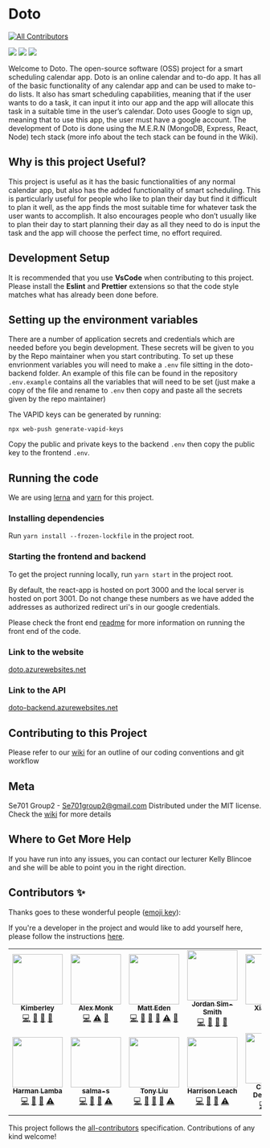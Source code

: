 # Doto
<!-- ALL-CONTRIBUTORS-BADGE:START - Do not remove or modify this section -->
[![All Contributors](https://img.shields.io/badge/all_contributors-14-orange.svg?style=flat-square)](#contributors-)
<!-- ALL-CONTRIBUTORS-BADGE:END -->

![](https://github.com/se701g2/Doto/workflows/doto-CI/badge.svg?event=push) 
![](https://github.com/se701g2/Doto/workflows/doto-backend-deploy/badge.svg?event=push) 
![](https://github.com/se701g2/Doto/workflows/doto-frontend-deploy/badge.svg?event=push)

Welcome to Doto. The open-source software (OSS) project for a smart scheduling calendar app. Doto is an online calendar and to-do app. It has all of the basic functionality of any calendar app and can be used to make to-do lists. It also has smart scheduling capabilities, meaning that if the user wants to do a task, it can input it into our app and the app will allocate this task in a suitable time in the user’s calendar. Doto uses Google to sign up, meaning that to use this app, the user must have a google account. The development of Doto is done using the M.E.R.N (MongoDB, Express, React, Node) tech stack (more info about the tech stack can be found in the Wiki).

## Why is this project Useful?
This project is useful as it has the basic functionalities of any normal calendar app, but also has the added functionality of smart scheduling. This is particularly useful for people who like to plan their day but find it difficult to plan it well, as the app finds the most suitable time for whatever task the user wants to accomplish. It also encourages people who don’t usually like to plan their day to start planning their day as all they need to do is input the task and the app will choose the perfect time, no effort required. 


## Development Setup
It is recommended that you use **VsCode** when contributing to this project. Please install the **Eslint** and **Prettier** extensions so that the code style matches what has already been done before.

## Setting up the environment variables 

There are a number of application secrets and credentials which are needed before you begin development. These secrets will be given to you by the Repo maintainer when you start contributing. To set up these envrionment variables you will need to make a `.env` file sitting in the doto-backend folder. An example of this file can be found in the repository `.env.example` contains all the variables that will need to be set (just make a copy of the file and rename to `.env` then copy and paste all the secrets given by the repo maintainer)

The VAPID keys can be generated by running:
```
npx web-push generate-vapid-keys
```
Copy the public and private keys to the backend `.env` then copy the public key to the frontend `.env`.

## Running the code
We are using [lerna](https://lerna.js.org/) and [yarn](https://yarnpkg.com/) for this project.

### Installing dependencies
Run `yarn install --frozen-lockfile` in the project root.

### Starting the frontend and backend
To get the project running locally, run `yarn start` in the project root.

By default, the react-app is hosted on port 3000 and the local server is hosted on port 3001. Do not change these numbers as we have added the addresses as authorized redirect uri's in our google credentials.

Please check the front end [readme](https://github.com/se701g2/Doto/blob/master/doto-frontend/README.md) for more information on running the front end of the code.

### Link to the website 
[doto.azurewebsites.net](https://doto.azurewebsites.net)

### Link to the API
[doto-backend.azurewebsites.net](https://doto-backend.azurewebsites.net)

## Contributing to this Project
Please refer to our [wiki](https://github.com/se701g2/Doto/wiki) for an outline of our coding conventions and git workflow

## Meta
Se701 Group2 - Se701group2@gmail.com
Distributed under the MIT license. Check the [wiki](https://github.com/se701g2/Doto/wiki/license) for more details

## Where to Get More Help
If you have run into any issues, you can contact our lecturer Kelly Blincoe and she will be able to point you in the right direction. 

## Contributors ✨

Thanks goes to these wonderful people ([emoji key](https://allcontributors.org/docs/en/emoji-key)):

If you're a developer in the project and would like to add yourself here, please follow the instructions [here](https://github.com/se701g2/Doto/wiki/All-Contributors-Bot).

<!-- ALL-CONTRIBUTORS-LIST:START - Do not remove or modify this section -->
<!-- prettier-ignore-start -->
<!-- markdownlint-disable -->
<table>
  <tr>
    <td align="center"><a href="https://github.com/KimberleyEvans-Parker"><img src="https://avatars2.githubusercontent.com/u/45865186?v=4" width="100px;" alt=""/><br /><sub><b>Kimberley</b></sub></a><br /><a href="https://github.com/se701g2/Doto/commits?author=KimberleyEvans-Parker" title="Code">💻</a> <a href="https://github.com/se701g2/Doto/pulls?q=is%3Apr+reviewed-by%3AKimberleyEvans-Parker" title="Reviewed Pull Requests">👀</a> <a href="#design-KimberleyEvans-Parker" title="Design">🎨</a> <a href="#ideas-KimberleyEvans-Parker" title="Ideas, Planning, & Feedback">🤔</a></td>
    <td align="center"><a href="https://github.com/AlexanderTheGrape"><img src="https://avatars0.githubusercontent.com/u/20546002?v=4" width="100px;" alt=""/><br /><sub><b>Alex Monk</b></sub></a><br /><a href="https://github.com/se701g2/Doto/commits?author=AlexanderTheGrape" title="Code">💻</a> <a href="https://github.com/se701g2/Doto/commits?author=AlexanderTheGrape" title="Tests">⚠️</a> <a href="https://github.com/se701g2/Doto/commits?author=AlexanderTheGrape" title="Documentation">📖</a></td>
    <td align="center"><a href="http://matteas.nz"><img src="https://avatars0.githubusercontent.com/u/45587386?v=4" width="100px;" alt=""/><br /><sub><b>Matt Eden</b></sub></a><br /><a href="https://github.com/se701g2/Doto/commits?author=Matteas-Eden" title="Code">💻</a> <a href="https://github.com/se701g2/Doto/pulls?q=is%3Apr+reviewed-by%3AMatteas-Eden" title="Reviewed Pull Requests">👀</a> <a href="#design-Matteas-Eden" title="Design">🎨</a> <a href="https://github.com/se701g2/Doto/commits?author=Matteas-Eden" title="Documentation">📖</a> <a href="https://github.com/se701g2/Doto/commits?author=Matteas-Eden" title="Tests">⚠️</a> <a href="https://github.com/se701g2/Doto/issues?q=author%3AMatteas-Eden" title="Bug reports">🐛</a></td>
    <td align="center"><a href="https://jordan.sim-smith.co.nz"><img src="https://avatars3.githubusercontent.com/u/18223858?v=4" width="100px;" alt=""/><br /><sub><b>Jordan Sim-Smith</b></sub></a><br /><a href="https://github.com/se701g2/Doto/commits?author=jordansimsmith" title="Code">💻</a> <a href="https://github.com/se701g2/Doto/pulls?q=is%3Apr+reviewed-by%3Ajordansimsmith" title="Reviewed Pull Requests">👀</a> <a href="#design-jordansimsmith" title="Design">🎨</a> <a href="https://github.com/se701g2/Doto/commits?author=jordansimsmith" title="Documentation">📖</a></td>
    <td align="center"><a href="https://github.com/qibao0722"><img src="https://avatars3.githubusercontent.com/u/53366211?v=4" width="100px;" alt=""/><br /><sub><b>Xiaoji Sun</b></sub></a><br /><a href="https://github.com/se701g2/Doto/commits?author=qibao0722" title="Code">💻</a> <a href="#design-qibao0722" title="Design">🎨</a></td>
    <td align="center"><a href="http://PreetPatel.com"><img src="https://avatars1.githubusercontent.com/u/22407548?v=4" width="100px;" alt=""/><br /><sub><b>Preet Patel</b></sub></a><br /><a href="https://github.com/se701g2/Doto/commits?author=PreetPatel" title="Code">💻</a> <a href="https://github.com/se701g2/Doto/pulls?q=is%3Apr+reviewed-by%3APreetPatel" title="Reviewed Pull Requests">👀</a> <a href="#design-PreetPatel" title="Design">🎨</a> <a href="https://github.com/se701g2/Doto/commits?author=PreetPatel" title="Documentation">📖</a></td>
    <td align="center"><a href="https://github.com/EricPedrido"><img src="https://avatars1.githubusercontent.com/u/43208889?v=4" width="100px;" alt=""/><br /><sub><b>Eric Pedrido</b></sub></a><br /><a href="https://github.com/se701g2/Doto/commits?author=EricPedrido" title="Code">💻</a> <a href="https://github.com/se701g2/Doto/pulls?q=is%3Apr+reviewed-by%3AEricPedrido" title="Reviewed Pull Requests">👀</a> <a href="#design-EricPedrido" title="Design">🎨</a> <a href="https://github.com/se701g2/Doto/commits?author=EricPedrido" title="Tests">⚠️</a></td>
  </tr>
  <tr>
    <td align="center"><a href="https://github.com/harmanlamba"><img src="https://avatars1.githubusercontent.com/u/40023122?v=4" width="100px;" alt=""/><br /><sub><b>Harman Lamba</b></sub></a><br /><a href="https://github.com/se701g2/Doto/commits?author=harmanlamba" title="Code">💻</a> <a href="https://github.com/se701g2/Doto/pulls?q=is%3Apr+reviewed-by%3Aharmanlamba" title="Reviewed Pull Requests">👀</a> <a href="#design-harmanlamba" title="Design">🎨</a> <a href="https://github.com/se701g2/Doto/commits?author=harmanlamba" title="Tests">⚠️</a></td>
    <td align="center"><a href="https://github.com/salma-s"><img src="https://avatars0.githubusercontent.com/u/43306586?v=4" width="100px;" alt=""/><br /><sub><b>salma-s</b></sub></a><br /><a href="https://github.com/se701g2/Doto/commits?author=salma-s" title="Code">💻</a> <a href="https://github.com/se701g2/Doto/pulls?q=is%3Apr+reviewed-by%3Asalma-s" title="Reviewed Pull Requests">👀</a> <a href="#design-salma-s" title="Design">🎨</a> <a href="https://github.com/se701g2/Doto/commits?author=salma-s" title="Tests">⚠️</a></td>
    <td align="center"><a href="https://github.com/Minus20Five"><img src="https://avatars3.githubusercontent.com/u/20623467?v=4" width="100px;" alt=""/><br /><sub><b>Tony Liu</b></sub></a><br /><a href="https://github.com/se701g2/Doto/commits?author=Minus20Five" title="Code">💻</a> <a href="https://github.com/se701g2/Doto/pulls?q=is%3Apr+reviewed-by%3AMinus20Five" title="Reviewed Pull Requests">👀</a> <a href="#design-Minus20Five" title="Design">🎨</a> <a href="https://github.com/se701g2/Doto/commits?author=Minus20Five" title="Documentation">📖</a> <a href="https://github.com/se701g2/Doto/commits?author=Minus20Five" title="Tests">⚠️</a></td>
    <td align="center"><a href="https://harrisonleach1.github.io"><img src="https://avatars3.githubusercontent.com/u/44953072?v=4" width="100px;" alt=""/><br /><sub><b>Harrison Leach</b></sub></a><br /><a href="https://github.com/se701g2/Doto/commits?author=HarrisonLeach1" title="Code">💻</a> <a href="https://github.com/se701g2/Doto/pulls?q=is%3Apr+reviewed-by%3AHarrisonLeach1" title="Reviewed Pull Requests">👀</a> <a href="#design-HarrisonLeach1" title="Design">🎨</a> <a href="https://github.com/se701g2/Doto/commits?author=HarrisonLeach1" title="Tests">⚠️</a></td>
    <td align="center"><a href="https://github.com/DeshmukhChinmay"><img src="https://avatars3.githubusercontent.com/u/41243225?v=4" width="100px;" alt=""/><br /><sub><b>Chinmay Deshmukh</b></sub></a><br /><a href="https://github.com/se701g2/Doto/commits?author=DeshmukhChinmay" title="Code">💻</a> <a href="https://github.com/se701g2/Doto/pulls?q=is%3Apr+reviewed-by%3ADeshmukhChinmay" title="Reviewed Pull Requests">👀</a> <a href="https://github.com/se701g2/Doto/commits?author=DeshmukhChinmay" title="Documentation">📖</a></td>
    <td align="center"><a href="https://github.com/TCHE614"><img src="https://avatars3.githubusercontent.com/u/48304096?v=4" width="100px;" alt=""/><br /><sub><b>TCHE614</b></sub></a><br /><a href="https://github.com/se701g2/Doto/commits?author=TCHE614" title="Code">💻</a> <a href="https://github.com/se701g2/Doto/pulls?q=is%3Apr+reviewed-by%3ATCHE614" title="Reviewed Pull Requests">👀</a> <a href="https://github.com/se701g2/Doto/commits?author=TCHE614" title="Documentation">📖</a></td>
    <td align="center"><a href="https://github.com/brianzhang310"><img src="https://avatars2.githubusercontent.com/u/43288000?v=4" width="100px;" alt=""/><br /><sub><b>brianzhang310</b></sub></a><br /><a href="https://github.com/se701g2/Doto/commits?author=brianzhang310" title="Code">💻</a> <a href="https://github.com/se701g2/Doto/pulls?q=is%3Apr+reviewed-by%3Abrianzhang310" title="Reviewed Pull Requests">👀</a> <a href="https://github.com/se701g2/Doto/commits?author=brianzhang310" title="Documentation">📖</a></td>
  </tr>
</table>

<!-- markdownlint-enable -->
<!-- prettier-ignore-end -->
<!-- ALL-CONTRIBUTORS-LIST:END -->

This project follows the [all-contributors](https://github.com/all-contributors/all-contributors) specification. Contributions of any kind welcome!